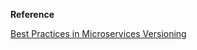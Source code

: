 **Reference**

[Best Practices in Microservices Versioning](https://www.codeguru.com/dotnet/best-practices-versioning-microservices/)